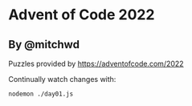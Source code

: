 # Advent of Code 2022

## By @mitchwd

Puzzles provided by https://adventofcode.com/2022

Continually watch changes with:

```bash
nodemon ./day01.js
```
